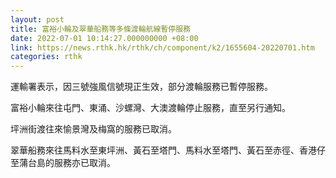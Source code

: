 ```yaml
---
layout: post
title: 富裕小輪及翠華船務等多條渡輪航線暫停服務
date: 2022-07-01 10:14:27.000000000 +08:00
link: https://news.rthk.hk/rthk/ch/component/k2/1655604-20220701.htm
categories: rthk
---
```


運輸署表示，因三號強風信號現正生效，部分渡輪服務已暫停服務。

富裕小輪來往屯門、東涌、沙螺灣、大澳渡輪停止服務，直至另行通知。

坪洲街渡往來愉景灣及梅窩的服務已取消。

翠華船務來往馬料水至東坪洲、黃石至塔門、馬料水至塔門、黃石至赤徑、香港仔至蒲台島的服務亦已取消。
